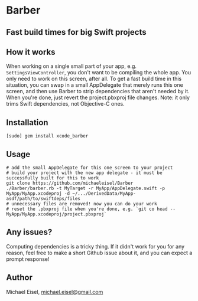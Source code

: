# Barber
## Fast build times for big Swift projects

## How it works

When working on a single small part of your app, e.g. `SettingsViewController`, you don't want to be compiling the whole app. You only need to work on this screen, after all. To get a fast build time in this situation, you can swap in a small AppDelegate that merely runs this one screen, and then use Barber to strip dependencies that aren't needed by it. When you're done, just revert the project.pbxproj file changes. Note: it only trims Swift dependencies, not Objective-C ones.

## Installation

`[sudo] gem install xcode_barber`

## Usage

```
# add the small AppDelegate for this one screen to your project
# build your project with the new app delegate - it must be successfully built for this to work
git clone https://github.com/michaeleisel/Barber
./Barber/barber.rb -t MyTarget -r MyApp/AppDelegate.swift -p MyApp/MyApp.xcodeproj -d ~/.../DerivedData/MyApp-asdf/path/to/swiftdeps/files
# unnecessary files are removed! now you can do your work
# reset the .pbxproj file when you're done, e.g. `git co head -- MyApp/MyApp.xcodeproj/project.pbxproj`
```

## Any issues?

Computing dependencies is a tricky thing. If it didn't work for you for any reason, feel free to make a short Github issue about it, and you can expect a prompt response!

## Author

Michael Eisel, michael.eisel@gmail.com
